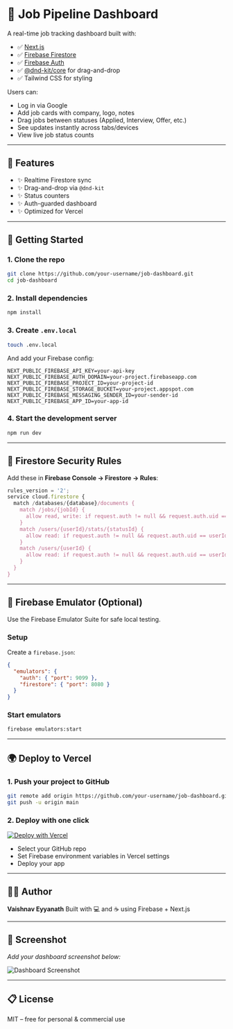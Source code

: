 # 🧹 Job Pipeline Dashboard

A real-time job tracking dashboard built with:

* ✅ [Next.js](https://nextjs.org/)
* ✅ [Firebase Firestore](https://firebase.google.com/docs/firestore)
* ✅ [Firebase Auth](https://firebase.google.com/docs/auth)
* ✅ [@dnd-kit/core](https://dndkit.com/) for drag-and-drop
* ✅ Tailwind CSS for styling

Users can:

* Log in via Google
* Add job cards with company, logo, notes
* Drag jobs between statuses (Applied, Interview, Offer, etc.)
* See updates instantly across tabs/devices
* View live job status counts

---

## 📆 Features

* ✨ Realtime Firestore sync
* ✨ Drag-and-drop via `@dnd-kit`
* ✨ Status counters
* ✨ Auth-guarded dashboard
* ✨ Optimized for Vercel

---

## 🚀 Getting Started

### 1. Clone the repo

```bash
git clone https://github.com/your-username/job-dashboard.git
cd job-dashboard
```

### 2. Install dependencies

```bash
npm install
```

### 3. Create `.env.local`

```bash
touch .env.local
```

And add your Firebase config:

```env
NEXT_PUBLIC_FIREBASE_API_KEY=your-api-key
NEXT_PUBLIC_FIREBASE_AUTH_DOMAIN=your-project.firebaseapp.com
NEXT_PUBLIC_FIREBASE_PROJECT_ID=your-project-id
NEXT_PUBLIC_FIREBASE_STORAGE_BUCKET=your-project.appspot.com
NEXT_PUBLIC_FIREBASE_MESSAGING_SENDER_ID=your-sender-id
NEXT_PUBLIC_FIREBASE_APP_ID=your-app-id
```

### 4. Start the development server

```bash
npm run dev
```

---

## 🔐 Firestore Security Rules

Add these in **Firebase Console → Firestore → Rules**:

```js
rules_version = '2';
service cloud.firestore {
  match /databases/{database}/documents {
    match /jobs/{jobId} {
      allow read, write: if request.auth != null && request.auth.uid == resource.data.owner;
    }
    match /users/{userId}/stats/{statusId} {
      allow read: if request.auth != null && request.auth.uid == userId;
    }
    match /users/{userId} {
      allow read: if request.auth != null && request.auth.uid == userId;
    }
  }
}
```

---

## 🧪 Firebase Emulator (Optional)

Use the Firebase Emulator Suite for safe local testing.

### Setup

Create a `firebase.json`:

```json
{
  "emulators": {
    "auth": { "port": 9099 },
    "firestore": { "port": 8080 }
  }
}
```

### Start emulators

```bash
firebase emulators:start
```

---

## 🌍 Deploy to Vercel

### 1. Push your project to GitHub

```bash
git remote add origin https://github.com/your-username/job-dashboard.git
git push -u origin main
```

### 2. Deploy with one click

[![Deploy with Vercel](https://vercel.com/button)](https://vercel.com/new)

* Select your GitHub repo
* Set Firebase environment variables in Vercel settings
* Deploy your app

---

## 🧑‍💻 Author

**Vaishnav Eyyanath**
Built with 💻 and ☕ using Firebase + Next.js

---

## 📸 Screenshot

*Add your dashboard screenshot below:*

![Dashboard Screenshot](./public/dashboard-preview.png)

---

## 📋 License

MIT – free for personal & commercial use
